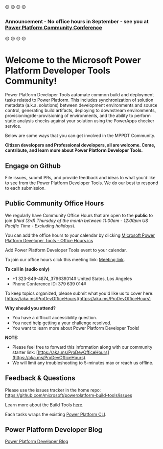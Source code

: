 :yellow_circle:
:yellow_circle: :yellow_circle: :yellow_circle: </br>
### Announcement - No office hours in September - see you at [Power Platform Community Conference](https://aka.ms/ppcc2024)</br>
:yellow_circle: :yellow_circle: :yellow_circle: :yellow_circle: </br>


# Welcome to the Microsoft Power Platform Developer Tools Community!

Power Platform Developer Tools automate common build and deployment tasks related to Power Platform.
This includes synchronization of solution metadata (a.k.a. solutions) between development environments and source control,
generating build artifacts, deploying to downstream environments, provisioning/de-provisioning of environments,
and the ability to perform static analysis checks against your solution using the PowerApps checker service.

Below are some ways that you can get involved in the MPPDT Community.

**Citizen developers and Professional developers, all are welcome. Come, contribute, and learn more about Power Platform Developer Tools.**

## Engage on Github

File issues, submit PRs, and provide feedback and ideas to what you'd like to see from the Power Platform Developer Tools.
We do our best to respond to each submission.



## Public Community Office Hours

We regularly have Community Office Hours that are open to the **public** to join (_third (3rd) Thursday of the month between 11:00am - 12:00pm US Pacific Time - Excluding holidays_).

You can add the office hours to your calendar by clicking [Microsoft Power Platform Developer Tools - Office Hours.ics](/community/Microsoft%20Power%20Platform%20Developer%20Tools%20-%20Office%20Hours.ics)

Add Power Platform Developer Tools event to your calendar.

To join our office hours click this meeting link: [Meeting link](https://teams.microsoft.com/l/meetup-join/19%3ameeting_OWU2ZjljNTItOGFhYy00ZWM5LTk2YmEtYmNjYmMxODY0N2E4%40thread.v2/0?context=%7b%22Tid%22%3a%2272f988bf-86f1-41af-91ab-2d7cd011db47%22%2c%22Oid%22%3a%22044be130-b504-4a44-a3b6-47e75194f2dc%22%7d).

**To call in (audio only)**
- +1 323-849-4874,,379639014#   United States, Los Angeles
- Phone Conference ID: 379 639 014#

To keep topics organized, please submit what you'd like us to cover here:
[https://aka.ms/ProDevOfficeHours](https://aka.ms/ProDevOfficeHours)



**Why should you attend?**
- You have a difficult accessibility question.
- You need help getting a your challenge resolved.
- You want to learn more about Power Platform Developer Tools!

**NOTE:**
- Please feel free to forward this information along with our community starter link: [https://aka.ms/ProDevOfficeHours](https://aka.ms/ProDevOfficeHours).
- We will limit any troubleshooting to 5-minutes max or reach us offline.

<!-- (If you are unable to make it live, all meetings will be recorded and posted online.) -->

## Feedback & Questions

Please use the issues tracker in the home repo: <https://github.com/microsoft/powerplatform-build-tools/issues>

Learn more about the Build Tools [here](https://aka.ms/buildtoolsdoc).

Each tasks wraps the existing [Power Platform CLI](https://aka.ms/PowerPlatformCLI).

## Power Platform Developer Blog

[Power Platform Developer Blog](https://devblogs.microsoft.com/powerplatform/)

